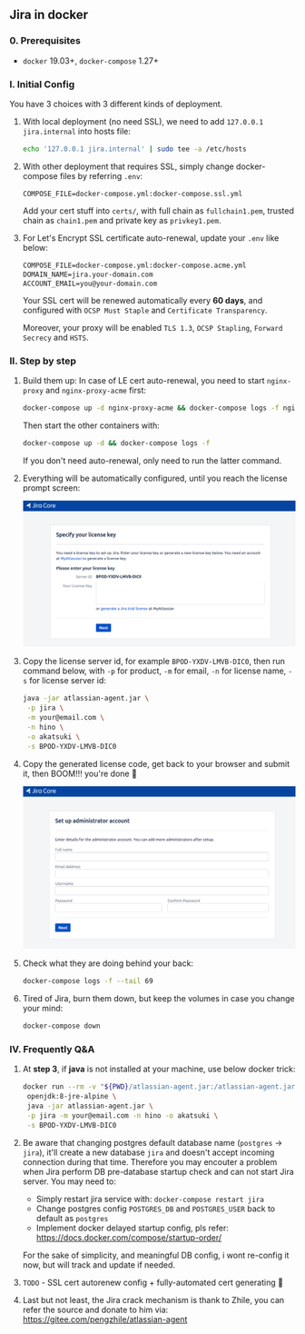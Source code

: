 ## Jira in docker

### 0. Prerequisites
- `docker` 19.03+, `docker-compose` 1.27+

### I. Initial Config
You have 3 choices with 3 different kinds of deployment.

1. With local deployment (no need SSL), we need to add `127.0.0.1 jira.internal` into hosts file:
   ```bash
   echo '127.0.0.1 jira.internal' | sudo tee -a /etc/hosts
   ```

2. With other deployment that requires SSL, simply change docker-compose files by referring `.env`:
   ```properties
   COMPOSE_FILE=docker-compose.yml:docker-compose.ssl.yml
   ```
   Add your cert stuff into `certs/`, with full chain as `fullchain1.pem`, trusted chain as `chain1.pem` and private key as `privkey1.pem`.

3. For Let's Encrypt SSL certificate auto-renewal, update your `.env` like below:
   ```properties
   COMPOSE_FILE=docker-compose.yml:docker-compose.acme.yml
   DOMAIN_NAME=jira.your-domain.com
   ACCOUNT_EMAIL=you@your-domain.com
   ```
   Your SSL cert will be renewed automatically every **60 days**, and configured with `OCSP Must Staple` and `Certificate Transparency`.

   Moreover, your proxy will be enabled `TLS 1.3`, `OCSP Stapling`, `Forward Secrecy` and `HSTS`.

### II. Step by step
1. Build them up:
   In case of LE cert auto-renewal, you need to start `nginx-proxy` and `nginx-proxy-acme` first:
   ```bash
   docker-compose up -d nginx-proxy-acme && docker-compose logs -f nginx-proxy nginx-proxy-acme
   ```
   Then start the other containers with:
   ```bash
   docker-compose up -d && docker-compose logs -f
   ```
   If you don't need auto-renewal, only need to run the latter command.

2. Everything will be automatically configured, until you reach the license prompt screen:

   ![licsense-prompt](images/license-prompt.png)

3. Copy the license server id, for example `BPOD-YXDV-LMVB-DIC0`, then run command below, with `-p` for product, `-m` for email, `-n` for license name, `-s` for license server id:
   ```bash
   java -jar atlassian-agent.jar \
	-p jira \
	-m your@email.com \
	-n hino \
	-o akatsuki \
	-s BPOD-YXDV-LMVB-DIC0
   ```

4. Copy the generated license code, get back to your browser and submit it, then BOOM!!! you're done :whale:

   ![finished](images/finished.png)

5. Check what they are doing behind your back:
   ```bash
   docker-compose logs -f --tail 69
   ```

6. Tired of Jira, burn them down, but keep the volumes in case you change your mind:
   ```bash
   docker-compose down
   ```

### IV. Frequently Q&A
1. At **step 3**, if **java** is not installed at your machine, use below docker trick:
   ```bash
   docker run --rm -v "${PWD}/atlassian-agent.jar:/atlassian-agent.jar" \
	openjdk:8-jre-alpine \
	java -jar atlassian-agent.jar \
	-p jira -m your@email.com -n hino -o akatsuki \
	-s BPOD-YXDV-LMVB-DIC0
   ```

2. Be aware that changing postgres default database name (`postgres` -> `jira`), it'll create a new database `jira` and doesn't accept incoming connection during that time. Therefore you may encouter a problem when Jira perform DB pre-database startup check and can not start Jira server. You may need to:
   + Simply restart jira service with: `docker-compose restart jira`
   + Change postgres config `POSTGRES_DB` and `POSTGRES_USER` back to default as `postgres`
   + Implement docker delayed startup config, pls refer: https://docs.docker.com/compose/startup-order/

   For the sake of simplicity, and meaningful DB config, i wont re-config it now, but will track and update if needed.

3. `TODO` - SSL cert autorenew config + fully-automated cert generating :penguin:

4. Last but not least, the Jira crack mechanism is thank to Zhile, you can refer the source and donate to him via: https://gitee.com/pengzhile/atlassian-agent

